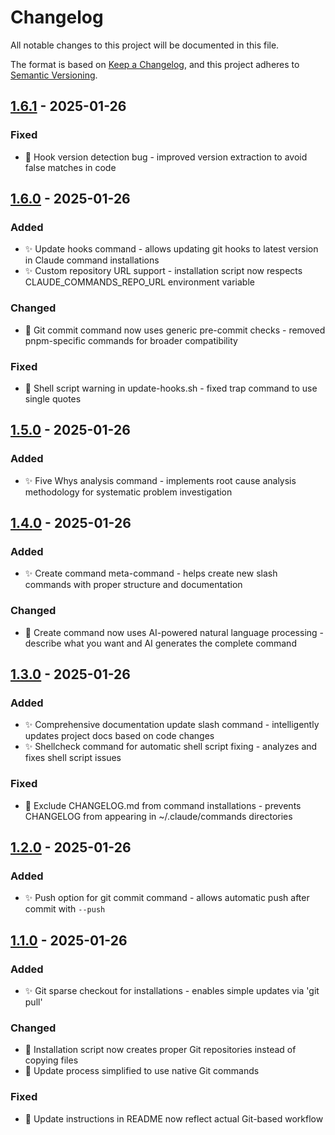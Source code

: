 # Changelog

All notable changes to this project will be documented in this file.

The format is based on [Keep a Changelog](https://keepachangelog.com/en/1.1.0/),
and this project adheres to [Semantic Versioning](https://semver.org/spec/v2.0.0.html).

## [1.6.1] - 2025-01-26

### Fixed

- 🐛 Hook version detection bug - improved version extraction to avoid false matches in code

## [1.6.0] - 2025-01-26

### Added

- ✨ Update hooks command - allows updating git hooks to latest version in Claude command installations
- ✨ Custom repository URL support - installation script now respects CLAUDE_COMMANDS_REPO_URL environment variable

### Changed

- 🔄 Git commit command now uses generic pre-commit checks - removed pnpm-specific commands for broader compatibility

### Fixed

- 🐛 Shell script warning in update-hooks.sh - fixed trap command to use single quotes

## [1.5.0] - 2025-01-26

### Added

- ✨ Five Whys analysis command - implements root cause analysis methodology for systematic problem investigation

## [1.4.0] - 2025-01-26

### Added

- ✨ Create command meta-command - helps create new slash commands with proper structure and documentation

### Changed

- 🔄 Create command now uses AI-powered natural language processing - describe what you want and AI generates the complete command

## [1.3.0] - 2025-01-26

### Added

- ✨ Comprehensive documentation update slash command - intelligently updates project docs based on code changes
- ✨ Shellcheck command for automatic shell script fixing - analyzes and fixes shell script issues

### Fixed

- 🐛 Exclude CHANGELOG.md from command installations - prevents CHANGELOG from appearing in ~/.claude/commands directories

## [1.2.0] - 2025-01-26

### Added

- ✨ Push option for git commit command - allows automatic push after commit with `--push`

## [1.1.0] - 2025-01-26

### Added

- ✨ Git sparse checkout for installations - enables simple updates via 'git pull'

### Changed

- 🔄 Installation script now creates proper Git repositories instead of copying files
- 🔄 Update process simplified to use native Git commands

### Fixed

- 🐛 Update instructions in README now reflect actual Git-based workflow

[1.6.1]: https://github.com/redpop/claude-code-slash-commands/compare/v1.6.0...v1.6.1
[1.6.0]: https://github.com/redpop/claude-code-slash-commands/compare/v1.5.0...v1.6.0
[1.5.0]: https://github.com/redpop/claude-code-slash-commands/compare/v1.4.0...v1.5.0
[1.4.0]: https://github.com/redpop/claude-code-slash-commands/compare/v1.3.0...v1.4.0
[1.3.0]: https://github.com/redpop/claude-code-slash-commands/compare/v1.2.0...v1.3.0
[1.2.0]: https://github.com/redpop/claude-code-slash-commands/compare/v1.1.0...v1.2.0
[1.1.0]: https://github.com/redpop/claude-code-slash-commands/releases/tag/v1.1.0
